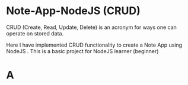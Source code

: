 # Note-App-NodeJS (CRUD)

CRUD (Create, Read, Update, Delete) is an acronym for ways one can operate on stored data. 

Here I have implemented CRUD functionality to create a Note App using NodeJS . 
This is a basic project for NodeJS learner (beginner) 

# A
